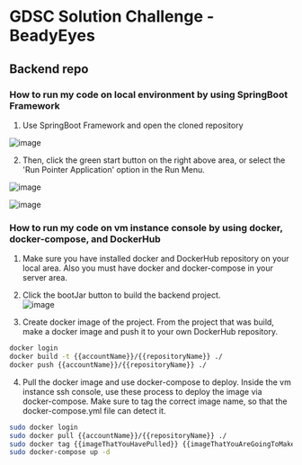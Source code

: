 # GDSC Solution Challenge - BeadyEyes
## Backend repo

### How to run my code on local environment by using SpringBoot Framework
1. Use SpringBoot Framework and open the cloned repository  


![image](https://github.com/GDSC-Solution-Challenge-Team-4/BeadyEyes-Backend/assets/49470452/ccc97d74-6631-4892-90ea-d7167731e258)

2. Then, click the green start button on the right above area, or select the 'Run Pointer Application' option in the Run Menu.  


![image](https://github.com/GDSC-Solution-Challenge-Team-4/BeadyEyes-Backend/assets/49470452/c8a06217-5c7a-4d37-825a-e6b102817d17)

![image](https://github.com/GDSC-Solution-Challenge-Team-4/BeadyEyes-Backend/assets/49470452/23fd330c-2d12-4b78-9795-518fc58a48f7)


### How to run my code on vm instance console by using docker, docker-compose, and DockerHub

1. Make sure you have installed docker and DockerHub repository on your local area. Also you must have docker and docker-compose in your server area.  

2. Click the bootJar button to build the backend project.  
![image](https://github.com/GDSC-Solution-Challenge-Team-4/BeadyEyes-Backend/assets/49470452/c141d028-3163-4758-a22e-810b5f973ad4)


3. Create docker image of the project.
From the project that was build, make a docker image and push it to your own DockerHub repository.  
```bash
docker login
docker build -t {{accountName}}/{{repositoryName}} ./
docker push {{accountName}}/{{repositoryName}} ./
```

4. Pull the docker image and use docker-compose to deploy.
Inside the vm instance ssh console, use these process to deploy the image via docker-compose.
Make sure to tag the correct image name, so that the docker-compose.yml file can detect it.
```bash
sudo docker login
sudo docker pull {{accountName}}/{{repositoryName}} ./
sudo docker tag {{imageThatYouHavePulled}} {{imageThatYouAreGoingToMake}}
sudo docker-compose up -d
```
